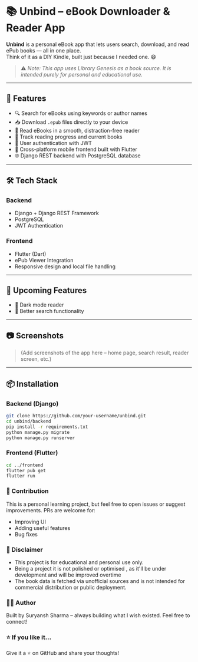# 📚 Unbind – eBook Downloader & Reader App

**Unbind** is a personal eBook app that lets users search, download, and read ePub books — all in one place.  
Think of it as a DIY Kindle, built just because I needed one. 😄

> ⚠️ _Note: This app uses Library Genesis as a book source. It is intended purely for personal and educational use._

---

## 🚀 Features

- 🔍 Search for eBooks using keywords or author names
- 📥 Download `.epub` files directly to your device
- 📖 Read eBooks in a smooth, distraction-free reader
- 📌 Track reading progress and current books
- 🔐 User authentication with JWT
- 📱 Cross-platform mobile frontend built with Flutter
- 🌐 Django REST backend with PostgreSQL database

---

## 🛠️ Tech Stack

### Backend
- Django + Django REST Framework
- PostgreSQL
- JWT Authentication

### Frontend
- Flutter (Dart)
- ePub Viewer Integration
- Responsive design and local file handling

---

## 🧪 Upcoming Features

- 🌙 Dark mode reader
- 🔄 Better search functionality

---

## 📷 Screenshots

> (Add screenshots of the app here – home page, search result, reader screen, etc.)

---

## 📦 Installation

### Backend (Django)

```bash
git clone https://github.com/your-username/unbind.git
cd unbind/backend
pip install -r requirements.txt
python manage.py migrate
python manage.py runserver
```

### Frontend (Flutter)
```bash
cd ../frontend
flutter pub get
flutter run
```


### 🤝 Contribution
This is a personal learning project, but feel free to open issues or suggest improvements. PRs are welcome for:

- Improving UI
- Adding useful features
- Bug fixes

### 📜 Disclaimer

- This project is for educational and personal use only.
- Being a project it is not polished or optimised , as it'll be under development and will be improved overtime
- The book data is fetched via unofficial sources and is not intended for commercial distribution or public deployment.

### 🧑‍💻 Author
Built by Suryansh Sharma – always building what I wish existed.
Feel free to connect!

### ⭐️ If you like it...
Give it a ⭐ on GitHub and share your thoughts!
